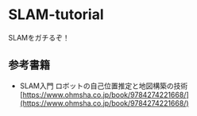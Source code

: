 # SLAM-tutorial

SLAMをガチるぞ！

## 参考書籍

- SLAM入門 ロボットの自己位置推定と地図構築の技術 [https://www.ohmsha.co.jp/book/9784274221668/](https://www.ohmsha.co.jp/book/9784274221668/)
